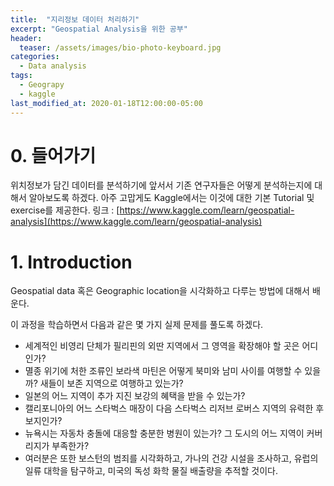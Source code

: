 ```yaml
---
title:  "지리정보 데이터 처리하기"
excerpt: "Geospatial Analysis을 위한 공부"
header:
  teaser: /assets/images/bio-photo-keyboard.jpg
categories:
  - Data analysis
tags:
  - Geograpy
  - kaggle
last_modified_at: 2020-01-18T12:00:00-05:00
---
```

# 0. 들어가기 
위치정보가 담긴 데이터를 분석하기에 앞서서 기존 연구자들은 어떻게 분석하는지에 대해서 알아보도록 하겠다.
아주 고맙게도 Kaggle에서는 이것에 대한 기본 Tutorial 및 exercise를 제공한다.
링크 : [https://www.kaggle.com/learn/geospatial-analysis](https://www.kaggle.com/learn/geospatial-analysis)

# 1.  Introduction
Geospatial data 혹은 Geographic location을 시각화하고 다루는 방법에 대해서 배운다.

이 과정을 학습하면서  다음과 같은 몇 가지 실제 문제를 풀도록 하겠다.

* 세계적인 비영리 단체가 필리핀의 외딴 지역에서 그 영역을 확장해야 할 곳은 어디인가?
* 멸종 위기에 처한 조류인 보라색 마틴은 어떻게 북미와 남미 사이를 여행할 수 있을까? 새들이 보존 지역으로 여행하고 있는가?
* 일본의 어느 지역이 추가 지진 보강의 혜택을 받을 수 있는가?
* 캘리포니아의 어느 스타벅스 매장이 다음 스타벅스 리저브 로버스 지역의 유력한 후보지인가?
* 뉴욕시는 자동차 충돌에 대응할 충분한 병원이 있는가? 그 도시의 어느 지역이 커버리지가 부족한가?
* 여러분은 또한 보스턴의 범죄를 시각화하고, 가나의 건강 시설을 조사하고, 유럽의 일류 대학을 탐구하고, 미국의 독성 화학 물질 배출량을 추적할 것이다.



<!--stackedit_data:
eyJoaXN0b3J5IjpbLTEwMjMyNTE0OTcsNzY5Mzc2MTU2LDgzNj
k4NzE5M119
-->